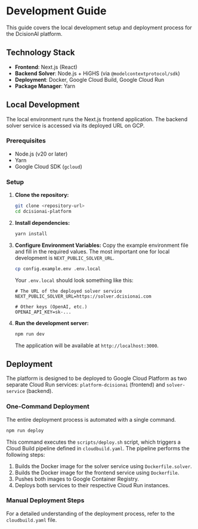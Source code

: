 # Development Guide

This guide covers the local development setup and deployment process for the DcisionAI platform.

## Technology Stack

-   **Frontend**: Next.js (React)
-   **Backend Solver**: Node.js + HiGHS (via `@modelcontextprotocol/sdk`)
-   **Deployment**: Docker, Google Cloud Build, Google Cloud Run
-   **Package Manager**: Yarn

## Local Development

The local environment runs the Next.js frontend application. The backend solver service is accessed via its deployed URL on GCP.

### Prerequisites

-   Node.js (v20 or later)
-   Yarn
-   Google Cloud SDK (`gcloud`)

### Setup

1.  **Clone the repository:**
    ```bash
    git clone <repository-url>
    cd dcisionai-platform
    ```

2.  **Install dependencies:**
    ```bash
    yarn install
    ```

3.  **Configure Environment Variables:**
    Copy the example environment file and fill in the required values. The most important one for local development is `NEXT_PUBLIC_SOLVER_URL`.

    ```bash
    cp config.example.env .env.local
    ```

    Your `.env.local` should look something like this:
    ```
    # The URL of the deployed solver service
    NEXT_PUBLIC_SOLVER_URL=https://solver.dcisionai.com
    
    # Other keys (OpenAI, etc.)
    OPENAI_API_KEY=sk-...
    ```

4.  **Run the development server:**
    ```bash
    npm run dev
    ```
    The application will be available at `http://localhost:3000`.

## Deployment

The platform is designed to be deployed to Google Cloud Platform as two separate Cloud Run services: `platform-dcisionai` (frontend) and `solver-service` (backend).

### One-Command Deployment

The entire deployment process is automated with a single command.

```bash
npm run deploy
```

This command executes the `scripts/deploy.sh` script, which triggers a Cloud Build pipeline defined in `cloudbuild.yaml`. The pipeline performs the following steps:
1.  Builds the Docker image for the solver service using `Dockerfile.solver`.
2.  Builds the Docker image for the frontend service using `Dockerfile`.
3.  Pushes both images to Google Container Registry.
4.  Deploys both services to their respective Cloud Run instances.

### Manual Deployment Steps

For a detailed understanding of the deployment process, refer to the `cloudbuild.yaml` file. 